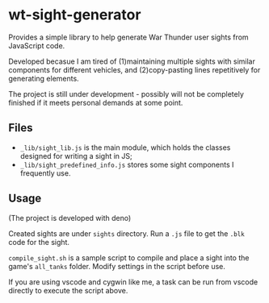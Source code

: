 # wt-sight-generator

Provides a simple library to help generate War Thunder user sights from JavaScript code.

Developed becasue I am tired of (1)maintaining multiple sights with similar components for different vehicles, and (2)copy-pasting lines repetitively for generating elements.

The project is still under development - possibly will not be completely finished if it meets personal demands at some point.


## Files

- `_lib/sight_lib.js` is the main module, which holds the classes designed for writing a sight in JS;
- `_lib/sight_predefined_info.js` stores some sight components I frequently use.


## Usage

(The project is developed with deno)

Created sights are under `sights` directory. Run a `.js` file to get the `.blk` code for the sight.

`compile_sight.sh` is a sample script to compile and place a sight into the game's `all_tanks` folder. Modify settings in the script before use.

If you are using vscode and cygwin like me, a task can be run from vscode directly to execute the script above.

